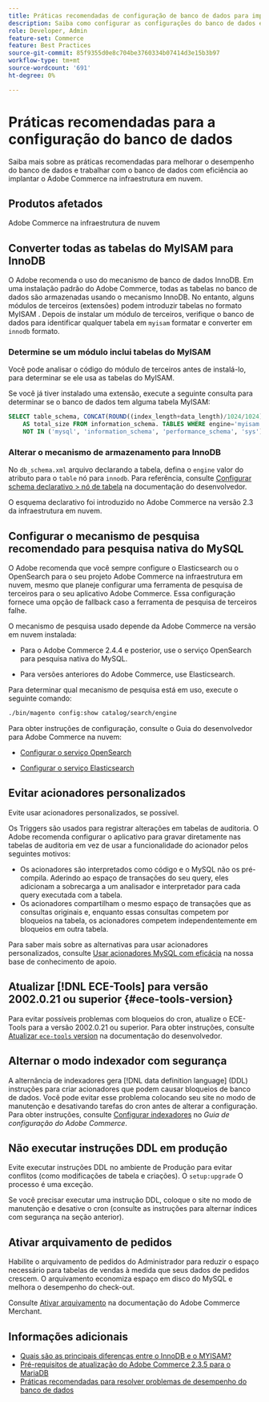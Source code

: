 ```yaml
---
title: Práticas recomendadas de configuração de banco de dados para implantações em nuvem
description: Saiba como configurar as configurações do banco de dados e do aplicativo para melhorar o desempenho ao implantar o Adobe Commerce na infraestrutura em nuvem.
role: Developer, Admin
feature-set: Commerce
feature: Best Practices
source-git-commit: 85f9355d0e8c704be3760334b07414d3e15b3b97
workflow-type: tm+mt
source-wordcount: '691'
ht-degree: 0%

---
```


# Práticas recomendadas para a configuração do banco de dados

Saiba mais sobre as práticas recomendadas para melhorar o desempenho do banco de dados e trabalhar com o banco de dados com eficiência ao implantar o Adobe Commerce na infraestrutura em nuvem.

## Produtos afetados

Adobe Commerce na infraestrutura de nuvem

## Converter todas as tabelas do MyISAM para InnoDB

O Adobe recomenda o uso do mecanismo de banco de dados InnoDB. Em uma instalação padrão do Adobe Commerce, todas as tabelas no banco de dados são armazenadas usando o mecanismo InnoDB. No entanto, alguns módulos de terceiros (extensões) podem introduzir tabelas no formato MyISAM . Depois de instalar um módulo de terceiros, verifique o banco de dados para identificar qualquer tabela em `myisam` formatar e converter em `innodb` formato.

### Determine se um módulo inclui tabelas do MyISAM

Você pode analisar o código do módulo de terceiros antes de instalá-lo, para determinar se ele usa as tabelas do MyISAM.

Se você já tiver instalado uma extensão, execute a seguinte consulta para determinar se o banco de dados tem alguma tabela MyISAM:

```sql
SELECT table_schema, CONCAT(ROUND((index_length+data_length)/1024/1024),'MB')
    AS total_size FROM information_schema. TABLES WHERE engine='myisam' AND table_schema
    NOT IN ('mysql', 'information_schema', 'performance_schema', 'sys');
```

### Alterar o mecanismo de armazenamento para InnoDB

No `db_schema.xml` arquivo declarando a tabela, defina o `engine` valor do atributo para o `table` nó para `innodb`. Para referência, consulte [Configurar schema declarativo > nó de tabela](https://developer.adobe.com/commerce/php/development/components/declarative-schema/configuration/) na documentação do desenvolvedor.

O esquema declarativo foi introduzido no Adobe Commerce na versão 2.3 da infraestrutura em nuvem.

## Configurar o mecanismo de pesquisa recomendado para pesquisa nativa do MySQL

O Adobe recomenda que você sempre configure o Elasticsearch ou o OpenSearch para o seu projeto Adobe Commerce na infraestrutura em nuvem, mesmo que planeje configurar uma ferramenta de pesquisa de terceiros para o seu aplicativo Adobe Commerce. Essa configuração fornece uma opção de fallback caso a ferramenta de pesquisa de terceiros falhe.

O mecanismo de pesquisa usado depende da Adobe Commerce na versão em nuvem instalada:

- Para o Adobe Commerce 2.4.4 e posterior, use o serviço OpenSearch para pesquisa nativa do MySQL.

- Para versões anteriores do Adobe Commerce, use Elasticsearch.

Para determinar qual mecanismo de pesquisa está em uso, execute o seguinte comando:

```bash
./bin/magento config:show catalog/search/engine
```

Para obter instruções de configuração, consulte o Guia do desenvolvedor para Adobe Commerce na nuvem:

- [Configurar o serviço OpenSearch](https://devdocs.magento.com/cloud/project/services-opensearch.html)

- [Configurar o serviço Elasticsearch](https://devdocs.magento.com/cloud/project/services-elastic.html)

## Evitar acionadores personalizados

Evite usar acionadores personalizados, se possível.

Os Triggers são usados para registrar alterações em tabelas de auditoria. O Adobe recomenda configurar o aplicativo para gravar diretamente nas tabelas de auditoria em vez de usar a funcionalidade do acionador pelos seguintes motivos:

- Os acionadores são interpretados como código e o MySQL não os pré-compila. Aderindo ao espaço de transações do seu query, eles adicionam a sobrecarga a um analisador e interpretador para cada query executada com a tabela.
- Os acionadores compartilham o mesmo espaço de transações que as consultas originais e, enquanto essas consultas competem por bloqueios na tabela, os acionadores competem independentemente em bloqueios em outra tabela.

Para saber mais sobre as alternativas para usar acionadores personalizados, consulte [Usar acionadores MySQL com eficácia](mysql-triggers-usage.md) na nossa base de conhecimento de apoio.

## Atualizar [!DNL ECE-Tools] para versão 2002.0.21 ou superior {#ece-tools-version}

Para evitar possíveis problemas com bloqueios do cron, atualize o ECE-Tools para a versão 2002.0.21 ou superior. Para obter instruções, consulte [Atualizar `ece-tools` version](https://devdocs.magento.com/cloud/project/ece-tools-update.html) na documentação do desenvolvedor.

## Alternar o modo indexador com segurança

<!--This best practice might belong in the Maintenance phase. Database lock prevention might be consolidated under a single heading-->

A alternância de indexadores gera [!DNL data definition language] (DDL) instruções para criar acionadores que podem causar bloqueios de banco de dados. Você pode evitar esse problema colocando seu site no modo de manutenção e desativando tarefas do cron antes de alterar a configuração.
Para obter instruções, consulte [Configurar indexadores](https://experienceleague.adobe.com/docs/commerce-operations/configuration-guide/cli/manage-indexers.html#configure-indexers-1) no *Guia de configuração do Adobe Commerce*.

## Não executar instruções DDL em produção

Evite executar instruções DDL no ambiente de Produção para evitar conflitos (como modificações de tabela e criações). O `setup:upgrade` O processo é uma exceção.

Se você precisar executar uma instrução DDL, coloque o site no modo de manutenção e desative o cron (consulte as instruções para alternar índices com segurança na seção anterior).

## Ativar arquivamento de pedidos

Habilite o arquivamento de pedidos do Administrador para reduzir o espaço necessário para tabelas de vendas à medida que seus dados de pedidos crescem. O arquivamento economiza espaço em disco do MySQL e melhora o desempenho do check-out.

Consulte [Ativar arquivamento](https://experienceleague.adobe.com/docs/commerce-admin/stores-sales/order-management/orders/order-archive.html) na documentação do Adobe Commerce Merchant.

## Informações adicionais

- [Quais são as principais diferenças entre o InnoDB e o MYISAM?](http://www.expertphp.in/article/what-are-the-main-differences-between-innodb-and-myisam)
- [Pré-requisitos de atualização do Adobe Commerce 2.3.5 para o MariaDB](../maintenance/commerce-235-upgrade-prerequisites-mariadb.md)
- [Práticas recomendadas para resolver problemas de desempenho do banco de dados](../maintenance/resolve-database-performance-issues.md)
